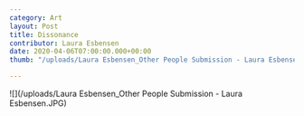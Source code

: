 ```yaml
---
category: Art
layout: Post
title: Dissonance
contributor: Laura Esbensen
date: 2020-04-06T07:00:00.000+00:00
thumb: "/uploads/Laura Esbensen_Other People Submission - Laura Esbensen.JPG"

---
```

![](/uploads/Laura Esbensen_Other People Submission - Laura Esbensen.JPG)